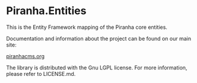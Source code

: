 ﻿Piranha.Entities
================
This is the Entity Framework mapping of the Piranha core entities.

Documentation and information about the project can be found on our main site:

<a href="http://www.piranhacms.org">piranhacms.org</a>

The library is distributed with the Gnu LGPL license. For more information, 
please refer to LICENSE.md.
